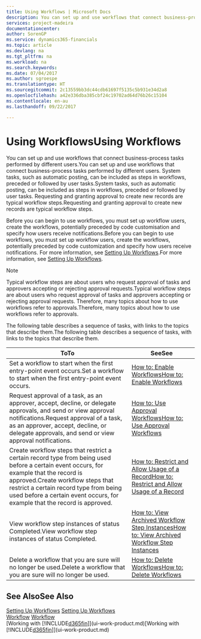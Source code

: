 ```yaml
---
title: Using Workflows | Microsoft Docs
description: You can set up and use workflows that connect business-process tasks performed by different users. System tasks, such as automatic posting, can be included as steps in workflows, preceded or followed by user tasks. Requesting and granting approval to create new records are typical workflow steps.
services: project-madeira
documentationcenter: 
author: SorenGP
ms.service: dynamics365-financials
ms.topic: article
ms.devlang: na
ms.tgt_pltfrm: na
ms.workload: na
ms.search.keywords: 
ms.date: 07/04/2017
ms.author: sgroespe
ms.translationtype: HT
ms.sourcegitcommit: 2c13559bb3dc44cdb61697f5135c5b931e34d2a8
ms.openlocfilehash: a42e336dba385cbf24c19702ad64d76b26c15104
ms.contentlocale: en-au
ms.lasthandoff: 09/22/2017

---
```

# <a name="using-workflows"></a><span data-ttu-id="b86e7-105">Using Workflows</span><span class="sxs-lookup"><span data-stu-id="b86e7-105">Using Workflows</span></span>
<span data-ttu-id="b86e7-106">You can set up and use workflows that connect business-process tasks performed by different users.</span><span class="sxs-lookup"><span data-stu-id="b86e7-106">You can set up and use workflows that connect business-process tasks performed by different users.</span></span> <span data-ttu-id="b86e7-107">System tasks, such as automatic posting, can be included as steps in workflows, preceded or followed by user tasks.</span><span class="sxs-lookup"><span data-stu-id="b86e7-107">System tasks, such as automatic posting, can be included as steps in workflows, preceded or followed by user tasks.</span></span> <span data-ttu-id="b86e7-108">Requesting and granting approval to create new records are typical workflow steps.</span><span class="sxs-lookup"><span data-stu-id="b86e7-108">Requesting and granting approval to create new records are typical workflow steps.</span></span>  

 <span data-ttu-id="b86e7-109">Before you can begin to use workflows, you must set up workflow users, create the workflows, potentially preceded by code customisation and specify how users receive notifications.</span><span class="sxs-lookup"><span data-stu-id="b86e7-109">Before you can begin to use workflows, you must set up workflow users, create the workflows, potentially preceded by code customization and specify how users receive notifications.</span></span> <span data-ttu-id="b86e7-110">For more information, see [Setting Up Workflows](across-set-up-workflows.md).</span><span class="sxs-lookup"><span data-stu-id="b86e7-110">For more information, see [Setting Up Workflows](across-set-up-workflows.md).</span></span>  

> [!NOTE]  
>  <span data-ttu-id="b86e7-111">Typical workflow steps are about users who request approval of tasks and approvers accepting or rejecting approval requests.</span><span class="sxs-lookup"><span data-stu-id="b86e7-111">Typical workflow steps are about users who request approval of tasks and approvers accepting or rejecting approval requests.</span></span> <span data-ttu-id="b86e7-112">Therefore, many topics about how to use workflows refer to approvals.</span><span class="sxs-lookup"><span data-stu-id="b86e7-112">Therefore, many topics about how to use workflows refer to approvals.</span></span>  

 <span data-ttu-id="b86e7-113">The following table describes a sequence of tasks, with links to the topics that describe them.</span><span class="sxs-lookup"><span data-stu-id="b86e7-113">The following table describes a sequence of tasks, with links to the topics that describe them.</span></span>  

|<span data-ttu-id="b86e7-114">**To**</span><span class="sxs-lookup"><span data-stu-id="b86e7-114">**To**</span></span>|<span data-ttu-id="b86e7-115">**See**</span><span class="sxs-lookup"><span data-stu-id="b86e7-115">**See**</span></span>|  
|------------|-------------|  
|<span data-ttu-id="b86e7-116">Set a workflow to start when the first entry-point event occurs.</span><span class="sxs-lookup"><span data-stu-id="b86e7-116">Set a workflow to start when the first entry-point event occurs.</span></span>|[<span data-ttu-id="b86e7-117">How to: Enable Workflows</span><span class="sxs-lookup"><span data-stu-id="b86e7-117">How to: Enable Workflows</span></span>](across-how-to-enable-workflows.md)|  
|<span data-ttu-id="b86e7-118">Request approval of a task, as an approver, accept, decline, or delegate approvals, and send or view approval notifications.</span><span class="sxs-lookup"><span data-stu-id="b86e7-118">Request approval of a task, as an approver, accept, decline, or delegate approvals, and send or view approval notifications.</span></span>|[<span data-ttu-id="b86e7-119">How to: Use Approval Workflows</span><span class="sxs-lookup"><span data-stu-id="b86e7-119">How to: Use Approval Workflows</span></span>](across-how-use-approval-workflows.md)|  
|<span data-ttu-id="b86e7-120">Create workflow steps that restrict a certain record type from being used before a certain event occurs, for example that the record is approved.</span><span class="sxs-lookup"><span data-stu-id="b86e7-120">Create workflow steps that restrict a certain record type from being used before a certain event occurs, for example that the record is approved.</span></span>|[<span data-ttu-id="b86e7-121">How to: Restrict and Allow Usage of a Record</span><span class="sxs-lookup"><span data-stu-id="b86e7-121">How to: Restrict and Allow Usage of a Record</span></span>](across-how-to-restrict-and-allow-usage-of-a-record.md)|  
|<span data-ttu-id="b86e7-122">View workflow step instances of status Completed.</span><span class="sxs-lookup"><span data-stu-id="b86e7-122">View workflow step instances of status Completed.</span></span>|[<span data-ttu-id="b86e7-123">How to: View Archived Workflow Step Instances</span><span class="sxs-lookup"><span data-stu-id="b86e7-123">How to: View Archived Workflow Step Instances</span></span>](across-how-to-view-archived-workflow-step-instances.md)|  
|<span data-ttu-id="b86e7-124">Delete a workflow that you are sure will no longer be used.</span><span class="sxs-lookup"><span data-stu-id="b86e7-124">Delete a workflow that you are sure will no longer be used.</span></span>|[<span data-ttu-id="b86e7-125">How to: Delete Workflows</span><span class="sxs-lookup"><span data-stu-id="b86e7-125">How to: Delete Workflows</span></span>](across-how-to-delete-workflows.md)|  

## <a name="see-also"></a><span data-ttu-id="b86e7-126">See Also</span><span class="sxs-lookup"><span data-stu-id="b86e7-126">See Also</span></span>  
<span data-ttu-id="b86e7-127">[Setting Up Workflows](across-set-up-workflows.md) </span><span class="sxs-lookup"><span data-stu-id="b86e7-127">[Setting Up Workflows](across-set-up-workflows.md) </span></span>  
<span data-ttu-id="b86e7-128">[Workflow](across-workflow.md) </span><span class="sxs-lookup"><span data-stu-id="b86e7-128">[Workflow](across-workflow.md) </span></span>  
<span data-ttu-id="b86e7-129">[Working with [!INCLUDE[d365fin](includes/d365fin_md.md)]](ui-work-product.md)</span><span class="sxs-lookup"><span data-stu-id="b86e7-129">[Working with [!INCLUDE[d365fin](includes/d365fin_md.md)]](ui-work-product.md)</span></span>

